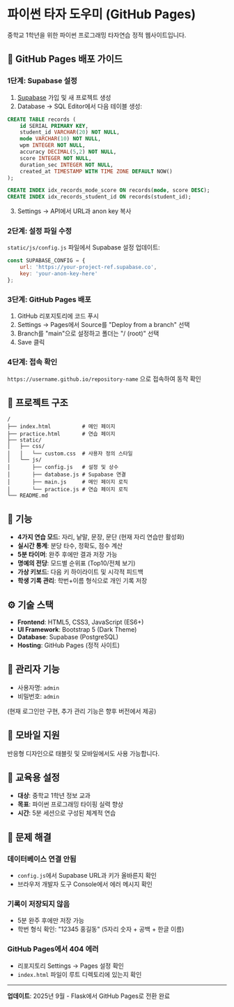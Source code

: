 # 파이썬 타자 도우미 (GitHub Pages)

중학교 1학년을 위한 파이썬 프로그래밍 타자연습 정적 웹사이트입니다.

## 🚀 GitHub Pages 배포 가이드

### 1단계: Supabase 설정
1. [Supabase](https://supabase.com) 가입 및 새 프로젝트 생성
2. Database → SQL Editor에서 다음 테이블 생성:

```sql
CREATE TABLE records (
    id SERIAL PRIMARY KEY,
    student_id VARCHAR(20) NOT NULL,
    mode VARCHAR(10) NOT NULL,
    wpm INTEGER NOT NULL,
    accuracy DECIMAL(5,2) NOT NULL,
    score INTEGER NOT NULL,
    duration_sec INTEGER NOT NULL,
    created_at TIMESTAMP WITH TIME ZONE DEFAULT NOW()
);

CREATE INDEX idx_records_mode_score ON records(mode, score DESC);
CREATE INDEX idx_records_student_id ON records(student_id);
```

3. Settings → API에서 URL과 anon key 복사

### 2단계: 설정 파일 수정
`static/js/config.js` 파일에서 Supabase 설정 업데이트:

```javascript
const SUPABASE_CONFIG = {
    url: 'https://your-project-ref.supabase.co',
    key: 'your-anon-key-here'
};
```

### 3단계: GitHub Pages 배포
1. GitHub 리포지토리에 코드 푸시
2. Settings → Pages에서 Source를 "Deploy from a branch" 선택
3. Branch를 "main"으로 설정하고 폴더는 "/ (root)" 선택
4. Save 클릭

### 4단계: 접속 확인
`https://username.github.io/repository-name` 으로 접속하여 동작 확인

## 📁 프로젝트 구조

```
/
├── index.html          # 메인 페이지
├── practice.html       # 연습 페이지
├── static/
│   ├── css/
│   │   └── custom.css  # 사용자 정의 스타일
│   └── js/
│       ├── config.js   # 설정 및 상수
│       ├── database.js # Supabase 연결
│       ├── main.js     # 메인 페이지 로직
│       └── practice.js # 연습 페이지 로직
└── README.md
```

## 🎯 기능

- **4가지 연습 모드**: 자리, 낱말, 문장, 문단 (현재 자리 연습만 활성화)
- **실시간 통계**: 분당 타수, 정확도, 점수 계산
- **5분 타이머**: 완주 후에만 결과 저장 가능
- **명예의 전당**: 모드별 순위표 (Top10/전체 보기)
- **가상 키보드**: 다음 키 하이라이트 및 시각적 피드백
- **학생 기록 관리**: 학번+이름 형식으로 개인 기록 저장

## ⚙️ 기술 스택

- **Frontend**: HTML5, CSS3, JavaScript (ES6+)
- **UI Framework**: Bootstrap 5 (Dark Theme)
- **Database**: Supabase (PostgreSQL)
- **Hosting**: GitHub Pages (정적 사이트)

## 🔧 관리자 기능

- 사용자명: `admin`
- 비밀번호: `admin`

(현재 로그인만 구현, 추가 관리 기능은 향후 버전에서 제공)

## 📱 모바일 지원

반응형 디자인으로 태블릿 및 모바일에서도 사용 가능합니다.

## 🏫 교육용 설정

- **대상**: 중학교 1학년 정보 교과
- **목표**: 파이썬 프로그래밍 타이핑 실력 향상
- **시간**: 5분 세션으로 구성된 체계적 연습

## 🐛 문제 해결

### 데이터베이스 연결 안됨
- `config.js`에서 Supabase URL과 키가 올바른지 확인
- 브라우저 개발자 도구 Console에서 에러 메시지 확인

### 기록이 저장되지 않음
- 5분 완주 후에만 저장 가능
- 학번 형식 확인: "12345 홍길동" (5자리 숫자 + 공백 + 한글 이름)

### GitHub Pages에서 404 에러
- 리포지토리 Settings → Pages 설정 확인
- `index.html` 파일이 루트 디렉토리에 있는지 확인

---

**업데이트**: 2025년 9월 - Flask에서 GitHub Pages로 전환 완료